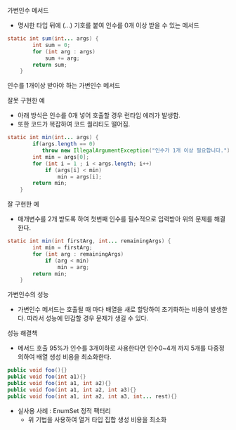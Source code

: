 가변인수 메서드

- 명시한 타입 뒤에 (...) 기호를 붙여 인수를 0개 이상 받을 수 있는 메서드

```java
static int sum(int... args) {
        int sum = 0;
        for (int arg : args)
            sum += arg;
        return sum;
    }
```

인수를 1개이상 받아야 하는 가변인수 메서드

잘못 구현한 예

- 아래 방식은 인수를 0개 넣어 호출할 경우 런타임 에러가 발생함.
- 또한 코드가 복잡하여 코드 퀄리티도 떨어짐.

```java
static int min(int... args) {
        if(args.length == 0)
           throw new IllegalArgumentException("인수가 1개 이상 필요합니다.");
        int min = args[0];
        for (int i = 1 ; i < args.length; i++)
            if (args[i] < min)
                min = args[i];
        return min;
    }
```

잘 구현한 예

- 매개변수를 2개 받도록 하여 첫번째 인수를 필수적으로 입력받아 위의 문제를 해결한다.

```java
static int min(int firstArg, int... remainingArgs) {
        int min = firstArg;
        for (int arg : remainingArgs)
            if (arg < min)
                min = arg;
        return min;
    }
```

가변인수의 성능

- 가변인수 메서드는 호출될 때 마다 배열을 새로 할당하여 초기화하는 비용이 발생한다. 따라서 성능에 민감할 경우 문제가 생길 수 있다.

성능 해결책

- 메서드 호출 95%가 인수를 3개이하로 사용한다면 인수0~4개 까지 5개를 다중정의하여 배열 생성 비용을 최소화한다.

```java
public void foo(){}
public void foo(int a1){}
public void foo(int a1, int a2){}
public void foo(int a1, int a2, int a3){}
public void foo(int a1, int a2, int a3, int... rest){}
```

- 실사용 사례 : EnumSet 정적 팩터리
    - 위 기법을 사용하여 열거 타입 집합 생성 비용을 최소화
